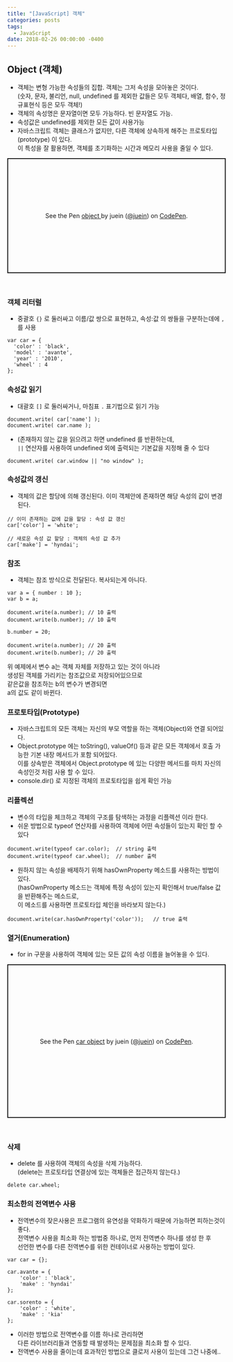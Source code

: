```yaml
---
title: "[JavaScript] 객체"
categories: posts
tags:
  - JavaScript
date: 2018-02-26 00:00:00 -0400
---
```


## Object (객체)

- 객체는 변형 가능한 속성들의 집합. 객체는 그저 속성을 모아놓은 것이다.   
(숫자, 문자, 불리언, null, undefined 를 제외한 값들은 모두 객체다, 배열, 함수, 정규표현식 등은 모두 객체!)   
- 객체의 속성명은 문자열이면 모두 가능하다. 빈 문자열도 가능.   
- 속성값은 undefined를 제외한 모든 값이 사용가능   
- 자바스크립트 객체는 클래스가 없지만, 다른 객체에 상속하게 해주는 프로토타입(prototype) 이 있다.   
이 특성을 잘 활용하면, 객체를 초기화하는 시간과 메모리 사용을 줄일 수 있다.   

<p class="codepen" data-height="265" data-theme-id="default" data-default-tab="js,result" data-user="juein" data-slug-hash="ooLzQw" style="height: 265px; box-sizing: border-box; display: flex; align-items: center; justify-content: center; border: 2px solid; margin: 1em 0; padding: 1em;" data-pen-title="object ">
  <span>See the Pen <a href="https://codepen.io/juein/pen/ooLzQw">
  object </a> by juein (<a href="https://codepen.io/juein">@juein</a>)
  on <a href="https://codepen.io">CodePen</a>.</span>
</p>
<script async src="https://static.codepen.io/assets/embed/ei.js"></script>
<br>

   
### 객체 리터럴   
- 중괄호 `{}` 로 둘러싸고 이름/값 쌍으로 표현하고, 속성:값 의 쌍들을 구분하는데에 `,` 를 사용   
```
var car = {
  'color' : 'black',
  'model' : 'avante',
  'year' : '2010',
  'wheel' : 4
};
```

### 속성값 읽기
- 대괄호 `[]` 로 둘러싸거나, 마침표 `.` 표기법으로 읽기 가능   
```
document.write( car['name'] );
document.write( car.name );
```

- (존재하지 않는 값을 읽으려고 하면 undefined 를 반환하는데,    
`||` 연산자를 사용하여 undefined 외에 출력되는 기본값을 지정해 줄 수 있다   
```
document.write( car.window || "no window" );
```

### 속성값의 갱신

- 객체의 값은 할당에 의해 갱신된다. 이미 객체안에 존재하면 해당 속성의 값이 변경된다.    

```
// 이미 존재하는 값에 값을 할당 : 속성 값 갱신
car['color'] = 'white';

// 새로운 속성 값 할당 : 객체의 속성 값 추가
car['make'] = 'hyndai';
```


### 참조

- 객체는 참조 방식으로 전달된다. 복사되는게 아니다.

```
var a = { number : 10 };
var b = a;

document.write(a.number); // 10 출력
document.write(b.number); // 10 출력

b.number = 20;

document.write(a.number); // 20 출력
document.write(b.number); // 20 출력
```

위 예제에서 변수 a는 객체 자체를 저장하고 있는 것이 아니라    
생성된 객체를 가리키는 참조값으로 저장되어있으므로   
같은값을 참조하는 b의 변수가 변경되면   
a의 값도 같이 바뀐다.   



### 프로토타입(Prototype)

- 자바스크립트의 모든 객체는 자신의 부모 역할을 하는 객체(Object)와 연결 되어있다.   
- Object.prototype 에는 toString(), valueOf() 등과 같은 모든 객체에서 호출 가능한 기본 내장 메서드가 포함 되어있다.   
이를 상속받은 객체에서 Object.prototype 에 있는 다양한 메서드를 마치 자신의 속성인것 처럼 사용 할 수 있다.   
- console.dir() 로 지정된 객체의 프로토타입을 쉽게 확인 가능   





### 리플렉션

- 변수의 타입을 체크하고 객체의 구조를 탐색하는 과정을 리플렉션 이라 한다.   
- 쉬운 방법으로 typeof 연산자를 사용하여 객체에 어떤 속성들이 있는지 확인 할 수 있다   

```
document.write(typeof car.color);  // string 출력
document.write(typeof car.wheel);  // number 출력
```

- 원하지 않는 속성을 배제하기 위해 hasOwnProperty 메소드를 사용하는 방법이 있다.   
(hasOwnProperty 메소드는 객체에 특정 속성이 있는지 확인해서 true/false 값을 반환해주는 메소드로,    
이 메소드를 사용하면 프로토타입 체인을 바라보지 않는다.)   

```
document.write(car.hasOwnProperty('color'));   // true 출력
```

### 열거(Enumeration)

- for in 구문을 사용하여 객체에 있는 모든 값의 속성 이름을 늘어놓을 수 있다.    

<p class="codepen" data-height="354" data-theme-id="default" data-default-tab="js,result" data-user="juein" data-slug-hash="rYLmEp" style="height: 354px; box-sizing: border-box; display: flex; align-items: center; justify-content: center; border: 2px solid; margin: 1em 0; padding: 1em;" data-pen-title="car object">
  <span>See the Pen <a href="https://codepen.io/juein/pen/rYLmEp">
  car object</a> by juein (<a href="https://codepen.io/juein">@juein</a>)
  on <a href="https://codepen.io">CodePen</a>.</span>
</p>
<script async src="https://static.codepen.io/assets/embed/ei.js"></script>
<br>


### 삭제

- delete 를 사용하여 객체의 속성을 삭제 가능하다.   
(delete는 프로토타입 연결상에 있는 객체들은 접근하지 않는다.)   

```
delete car.wheel;
```


### 최소한의 전역변수 사용

- 전역변수의 잦은사용은 프로그램의 유연성을 약화하기 때문에 가능하면 피하는것이 좋다.    
전역변수 사용을 최소화 하는 방법중 하나로, 먼저 전역변수 하나를 생성 한 후    
선언한 변수를 다른 전역변수를 위한 컨테이너로 사용하는 방법이 있다.   

```
var car = {};

car.avante = {
    'color' : 'black',
    'make' : 'hyndai'
};

car.sorento = {
    'color' : 'white',
    'make' : 'kia'
};
```

- 이러한 방법으로 전역변수를 이름 하나로 관리하면    
다른 라이브러리들과 연동할 때 발생하는 문제점을 최소화 할 수 있다.   
- 전역변수 사용을 줄이는데 효과적인 방법으로 클로저 사용이 있는데 그건 나중에..   




